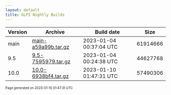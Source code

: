 ```yaml
---
layout: default
title: GLPI Nightly Builds
---
```


Version|Archive|Build date|Size
---|---|---|---
main|[main-a59a99b.tar.gz](main-a59a99b.tar.gz)|2023-01-04 00:37:04 UTC|61914666
9.5|[9.5-7595979.tar.gz](9.5-7595979.tar.gz)|2023-01-04 00:24:38 UTC|44627768
10.0|[10.0-6938bf4.tar.gz](10.0-6938bf4.tar.gz)|2023-01-10 01:47:31 UTC|57490306

<font size="1">Page generated on 2023-01-10 01:47:31 UTC</font>
